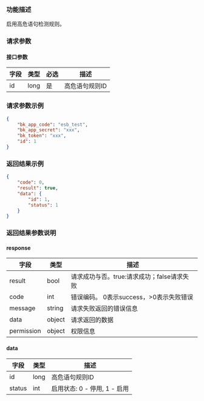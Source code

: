 ### 功能描述

启用高危语句检测规则。

### 请求参数

#### 接口参数

| 字段 | 类型 | 必选 | 描述           |
| ---- | ---- | ---- | -------------- |
| id   | long | 是   | 高危语句规则ID |


### 请求参数示例

```json
{
    "bk_app_code": "esb_test",
    "bk_app_secret": "xxx",
    "bk_token": "xxx",
    "id": 1
}
```

### 返回结果示例

```json
{
    "code": 0,
    "result": true,
    "data": {
        "id": 1,
        "status": 1
    }
}
```

### 返回结果参数说明

#### response

| 字段       | 类型   | 描述                                       |
| ---------- | ------ | ------------------------------------------ |
| result     | bool   | 请求成功与否。true:请求成功；false请求失败 |
| code       | int    | 错误编码。 0表示success，>0表示失败错误    |
| message    | string | 请求失败返回的错误信息                     |
| data       | object | 请求返回的数据                             |
| permission | object | 权限信息                                   |

#### data

| 字段   | 类型 | 描述                         |
| ------ | ---- | ---------------------------- |
| id     | long | 高危语句规则ID               |
| status | int  | 启用状态: 0 - 停用, 1 - 启用 |
